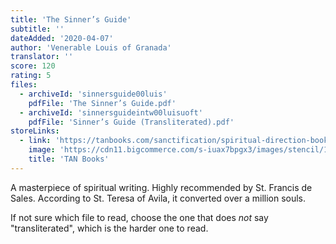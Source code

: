 ```yaml
---
title: 'The Sinner’s Guide'
subtitle: ''
dateAdded: '2020-04-07'
author: 'Venerable Louis of Granada'
translator: ''
score: 120
rating: 5
files:
  - archiveId: 'sinnersguide00luis'
    pdfFile: 'The Sinner’s Guide.pdf'
  - archiveId: 'sinnersguideintw00luisuoft'
    pdfFile: 'Sinner’s Guide (Transliterated).pdf'
storeLinks:
  - link: 'https://tanbooks.com/sanctification/spiritual-direction-books/the-sinners-guide/'
    image: 'https://cdn11.bigcommerce.com/s-iuax7bpgx3/images/stencil/1280x1280/products/1719/431/The-Sinners-Guide-cover-1031__76660.1595444545.jpg?c=1'
    title: 'TAN Books'
---
```


A masterpiece of spiritual writing. Highly recommended by St. Francis de Sales. According to St. Teresa of Avila, it converted over a million souls.

If not sure which file to read, choose the one that does *not* say "transliterated", which is the harder one to read.
